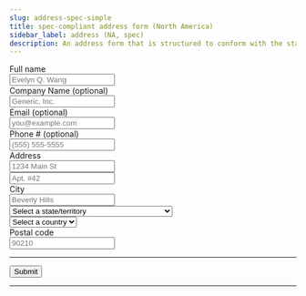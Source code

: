 ```yaml
---
slug: address-spec-simple
title: spec-compliant address form (North America)
sidebar_label: address (NA, spec)
description: An address form that is structured to conform with the standard autocomplete spec, and contains valid autocomplete attributes on all fields.
---
```


<div class="container margin-vert--xl">
  <div class="row">
    <div class="card col col--12 padding--md">
      <form
        class="card__body"
        method="POST"
        action="/identity"
      >
        <div class="row">
          <div class="col col--12 margin-bottom--md">
            <label for="full-name">Full name</label>
            <br/>
            <input
              type="text"
              id="full-name"
              name="full-name"
              placeholder="Evelyn Q. Wang"
              autocomplete="name"
              required
            />
          </div>
          <div class="col col--12 margin-bottom--md">
            <label for="company-name">Company Name (optional)</label>
            <br/>
            <input
              type="text"
              id="company-name"
              name="company-name"
              placeholder="Generic, Inc."
              autocomplete="organization"
              required
            />
          </div>
          <div class="col col--12 margin-bottom--md">
            <label for="email">Email (optional)</label>
            <br/>
            <input
              type="email"
              id="email"
              name="email"
              autocomplete="email"
              placeholder="you@example.com"
            />
          </div>
          <div class="col col--12 margin-bottom--md">
            <label for="email">Phone # (optional)</label>
            <br/>
            <input
              type="tel"
              id="phone-number"
              name="phone-number"
              autocomplete="tel"
              placeholder="(555) 555-5555"
            />
          </div>
          <div class="col col--12 margin-bottom--md">
            <label for="address">Address</label>
            <br/>
            <input
              type="text"
              id="address"
              name="address"
              placeholder="1234 Main St"
              autocomplete="address-line1"
              required
            />
          </div>
          <div class="col col--12 margin-bottom--md">
            <input
              type="text"
              id="address-ext"
              name="address-ext"
              placeholder="Apt. #42"
              autocomplete="address-line2"
            />
          </div>
          <div class="col col--12 margin-bottom--md">
            <label for="city">City</label>
            <br/>
            <input
              type="text"
              id="city"
              name="city"
              placeholder="Beverly Hills"
              autocomplete="address-level2"
              required
            />
          </div>
          <div class="col col--12">
            <div class="margin-bottom--md">
              <select
                id="state"
                name="state"
                autocomplete="address-level1"
              >
                <option value="" selected>Select a state/territory</option>
                <optgroup label="Canada">
                  <option value="AB">Alberta</option>
                  <option value="BC">British Columbia</option>
                  <option value="MB">Manitoba</option>
                  <option value="NB">New Brunswick</option>
                  <option value="NL">Newfoundland and Labrador</option>
                  <option value="NS">Nova Scotia</option>
                  <option value="ON">Ontario</option>
                  <option value="PE">Prince Edward Island</option>
                  <option value="QC">Quebec</option>
                  <option value="SK">Saskatchewan</option>
                  <option value="NT">Northwest Territories</option>
                  <option value="NU">Nunavut</option>
                  <option value="YT">Yukon</option>
                </optgroup>
                <optgroup label="United States">
                  <option value="AL">Alabama</option>
                  <option value="AK">Alaska</option>
                  <option value="AZ">Arizona</option>
                  <option value="AR">Arkansas</option>
                  <option value="CA">California</option>
                  <option value="CO">Colorado</option>
                  <option value="CT">Connecticut</option>
                  <option value="DE">Delaware</option>
                  <option value="DC">District Of Columbia</option>
                  <option value="FL">Florida</option>
                  <option value="GA">Georgia</option>
                  <option value="HI">Hawaii</option>
                  <option value="ID">Idaho</option>
                  <option value="IL">Illinois</option>
                  <option value="IN">Indiana</option>
                  <option value="IA">Iowa</option>
                  <option value="KS">Kansas</option>
                  <option value="KY">Kentucky</option>
                  <option value="LA">Louisiana</option>
                  <option value="ME">Maine</option>
                  <option value="MD">Maryland</option>
                  <option value="MA">Massachusetts</option>
                  <option value="MI">Michigan</option>
                  <option value="MN">Minnesota</option>
                  <option value="MS">Mississippi</option>
                  <option value="MO">Missouri</option>
                  <option value="MT">Montana</option>
                  <option value="NE">Nebraska</option>
                  <option value="NV">Nevada</option>
                  <option value="NH">New Hampshire</option>
                  <option value="NJ">New Jersey</option>
                  <option value="NM">New Mexico</option>
                  <option value="NY">New York</option>
                  <option value="NC">North Carolina</option>
                  <option value="ND">North Dakota</option>
                  <option value="OH">Ohio</option>
                  <option value="OK">Oklahoma</option>
                  <option value="OR">Oregon</option>
                  <option value="PA">Pennsylvania</option>
                  <option value="RI">Rhode Island</option>
                  <option value="SC">South Carolina</option>
                  <option value="SD">South Dakota</option>
                  <option value="TN">Tennessee</option>
                  <option value="TX">Texas</option>
                  <option value="UT">Utah</option>
                  <option value="VT">Vermont</option>
                  <option value="VA">Virginia</option>
                  <option value="WA">Washington</option>
                  <option value="WV">West Virginia</option>
                  <option value="WI">Wisconsin</option>
                  <option value="WY">Wyoming</option>
                  <option value="AS">American Samoa (AS)</option>
                  <option value="GU">Guam (GU)</option>
                  <option value="MP">Northern Mariana Islands (MP)</option>
                  <option value="PR">Puerto Rico (PR)</option>
                  <option value="UM">United States Minor Outlying Islands (UM)</option>
                  <option value="VI">Virgin Islands (VI)</option>
                  <option value="AA">Armed Forces Americas (AA)</option>
                  <option value="AP">Armed Forces Pacific (AP)</option>
                  <option value="AE">Armed Forces Others (AE)</option>
                </optgroup>
              </select>
            </div>
            <div class="margin-bottom--md">
              <select
                id="country"
                name="country"
                autocomplete="country"
                required
              >
                <option value="" selected>Select a country</option>
                <option value="CA">Canada</option>
                <option value="MX">Mexico</option>
                <option value="US">United States</option>
              </select>
            </div>
          </div>
          <div class="col col--9">
            <label for="postcode">Postal code</label>
            <br/>
            <input
              type="text"
              id="postcode"
              name="postcode"
              placeholder="90210"
              autocomplete="postal-code"
              required
            />
          </div>
        </div>
        <hr/>
        <button type="submit" class="button button--primary">Submit</button>
      </form>
    </div>
  </div>
</div>
<hr/>
<!-- Phone, Company name -->
